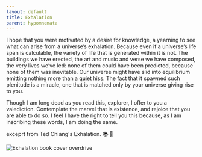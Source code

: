 ```yaml
---
layout: default
title: Exhalation
parent: hypomnemata
---
```

I hope that you were motivated by a desire for knowledge, a yearning to see what can arise from a universe’s exhalation. Because even if a universe’s life span is calculable, the variety of life that is generated within it is not. The buildings we have erected, the art and music and verse we have composed, the very lives we’ve led: none of them could have been predicted, because none of them was inevitable. Our universe might have slid into equilibrium emitting nothing more than a quiet hiss. The fact that it spawned such plenitude is a miracle, one that is matched only by your universe giving rise to you.

Though I am long dead as you read this, explorer, I offer to you a valediction. Contemplate the marvel that is existence, and rejoice that you are able to do so. I feel I have the right to tell you this because, as I am inscribing these words, I am doing the same.

exceprt from Ted Chiang's Exhalation. 📚 💬

![Exhalation book cover overdrive](https://7robots.micro.blog/uploads/2024/515589ccdb.jpg "Exhalation book cover overdrive")

